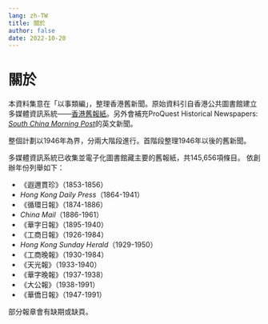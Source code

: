 ```yaml
---
lang: zh-TW
title: 關於
author: false
date: 2022-10-20
---
```

# 關於
本資料集意在「以事類編」，整理香港舊新聞。原始資料引自香港公共圖書館建立多媒體資訊系統——[香港舊報紙](https://mmis.hkpl.gov.hk/web/guest/old-hk-collection)。另外會補充ProQuest Historical Newspapers: [*South China Morning Post*](https://www.proquest.com/hnpsouthchinamorningpost/index)的英文新聞。

整個計劃以1946年為界，分兩大階段進行。首階段整理1946年以後的舊新聞。

多媒體資訊系統已收集並電子化圖書館藏主要的舊報紙，共145,656項條目。 依創辦年份列舉如下：

- 《遐邇貫珍》（1853-1856）
- *Hong Kong Daily Press*（1864-1941）
- 《循環日報》（1874-1886）
- *China Mail*（1886-1961）
- 《華字日報》（1895-1940）
- 《工商日報》（1926-1984）
- *Hong Kong Sunday Herald*（1929-1950）
- 《工商晚報》（1930-1984）
- 《天光報》（1933-1940）
- 《華字晚報》（1937-1938）
- 《大公報》（1938-1991）
- 《華僑日報》（1947-1991）

部分報章會有缺期或缺頁。